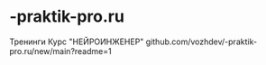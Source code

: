 # -praktik-pro.ru
Тренинги Курс "НЕЙРОИНЖЕНЕР"
github.com/vozhdev/-praktik-pro.ru/new/main?readme=1
